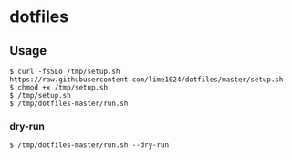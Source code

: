 # dotfiles
## Usage

```console
$ curl -fsSLo /tmp/setup.sh https://raw.githubusercontent.com/lime1024/dotfiles/master/setup.sh
$ chmod +x /tmp/setup.sh
$ /tmp/setup.sh
$ /tmp/dotfiles-master/run.sh
```

### dry-run

```console
$ /tmp/dotfiles-master/run.sh --dry-run
```

